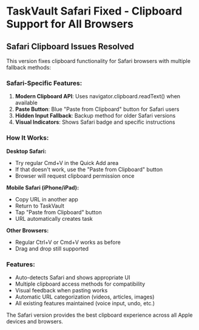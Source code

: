 # TaskVault Safari Fixed - Clipboard Support for All Browsers

## Safari Clipboard Issues Resolved

This version fixes clipboard functionality for Safari browsers with multiple fallback methods:

### Safari-Specific Features:

1. **Modern Clipboard API**: Uses navigator.clipboard.readText() when available
2. **Paste Button**: Blue "Paste from Clipboard" button for Safari users
3. **Hidden Input Fallback**: Backup method for older Safari versions
4. **Visual Indicators**: Shows Safari badge and specific instructions

### How It Works:

**Desktop Safari:**
- Try regular Cmd+V in the Quick Add area
- If that doesn't work, use the "Paste from Clipboard" button
- Browser will request clipboard permission once

**Mobile Safari (iPhone/iPad):**
- Copy URL in another app
- Return to TaskVault
- Tap "Paste from Clipboard" button
- URL automatically creates task

**Other Browsers:**
- Regular Ctrl+V or Cmd+V works as before
- Drag and drop still supported

### Features:
- Auto-detects Safari and shows appropriate UI
- Multiple clipboard access methods for compatibility
- Visual feedback when pasting works
- Automatic URL categorization (videos, articles, images)
- All existing features maintained (voice input, undo, etc.)

The Safari version provides the best clipboard experience across all Apple devices and browsers.